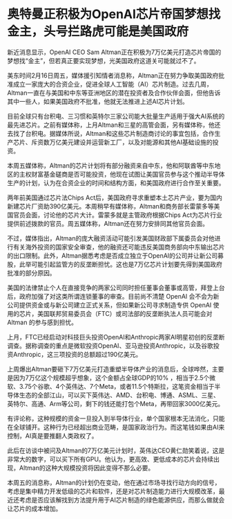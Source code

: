 # 奥特曼正积极为OpenAI芯片帝国梦想找金主，头号拦路虎可能是美国政府

新近消息显示，OpenAI CEO Sam Altman正在积极为7万亿美元打造芯片帝国的梦想找“金主”，但若真正要实现梦想，光美国政府这道关可能就过不了。

美东时间2月16日周五，媒体援引知情者消息称，Altman正在努力争取美国政府批准成立一家庞大的合资企业，促进全球人工智能（AI）芯片制造。过去几周，Altman一直在与美国和中东等亚洲地区的潜在投资者及合作伙伴会面，但他告诉其中一些人，如果美国政府不批准，他就无法推进上述AI芯片计划。

目前全球只有台积电、三习惯和英特尔三家公司能大批量生产适用于强大AI系统的最先进芯片。之前有媒体称，上月Altman和三星的高管会面，另有媒体称，他还去找了台积电。据媒体所说，Altman和这些芯片制造商讨论的事宜包括，合作生产芯片、斥资数万亿美元建设并运营新工厂，以及对能源和其他AI基础设施的投资。

本周五媒体称，Altman的芯片计划将有部分融资来自中东，他和阿联酋等中东地区的主权财富基金磋商是否可能投资，他现在试图让美国官员参与这个推动半导体生产的计划，认为在合资企业的时间和结构方面，和美国政府进行合作至关重要。

两年前美国通过芯片法Chips
Act后，美国政府寻求重塑本土芯片产业，要为国内新建芯片厂资助390亿美元。本周稍早有媒体称，Altman和商务部长雷蒙多等美国官员会面，讨论他的芯片大计。雷蒙多就是主管政府根据Chips
Act为芯片行业提供前述拨款的官员。周五媒体称，Altman还在努力安排同其他官员会面。

不过，媒体指出，Altman的庞大融资活动可能引发美国财政部下属委员会对他进行有关海外投资的国家安全审查，他的融资还可能违反美国商务部向中东输出芯片的出口限制。此外，Altman据悉考虑是否成立独立于OpenAI的公司并让新公司募股，此举可能引起监管方的反垄断担忧。这也是7万亿芯片计划要先得到美国政府批准的部分原因。

美国的法律禁止个人在直接竞争的两家公司同时担任董事会董事或高管，拜登上台后，政府加强了对这类所谓连锁董事的审查。目前尚不清楚 OpenAI
会不会为新公司提供资金或与新公司建立正式关系，但如果新公司寻求制造专供 OpenAI
使用的芯片，美国联邦贸易委员会（FTC）或司法部的反垄断执法人员可能会对Altman 的参与感到担忧。

上月，FTC已经启动对科技巨头投资OpenAI和Anthropic两家AI明星初创的反垄断调查。据称调查的重点是微软投资OpenAI、亚马逊投资Anthropic，以及谷歌投资Anthropic，这三项投资的总额超过190亿美元。

上周爆出Altman要砸下7万亿美元打造重塑半导体产业的消息后，全球哗然，主要是因为7万亿这个规模超乎想象，这个金额占全球GDP的10%
，相当于2.5个微软、3.75个谷歌、4个英伟达、7个Meta，或者11.5个特斯拉，这笔资金相当于半导体生态的全部江山，可以买下英伟达、AMD、台积电、博通、ASML、三星、英特尔、高通、Arm等公司，剩下的钱还能打包个Meta，再带回家3000亿美元。

有评论称，这种规模的资金一旦投入到半导体行业，单个国家根本无法消化，只能在全球铺开。这种行为已经超出商业范畴，是国家政治行为。而这笔钱如果由AI来控制，AI真是要推翻人类政权了。

此后在访谈中被问及Altman的7万亿美元计划时，英伟达CEO黄仁勋笑着说，这是非常大的数字，可以买下所有GPU。他认为，更高效、更低成本的芯片会持续出现，Altman的这种大规模投资将因此变得不那么必要。

本周五的消息称，Altman的计划仍在变动，他在通过市场寻找行动方向的信号，考虑是集中精力开发低级的芯片和软件，还是对芯片制造能力进行大规模改革，最近还考虑是否应该解找到方法提升用于AI芯片制造的绿色能源供应，而那么做就会让芯片的成本增加。

